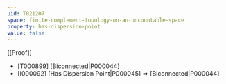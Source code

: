 ```yaml
---
uid: T021207
space: finite-complement-topology-on-an-uncountable-space
property: has-dispersion-point
value: false
---
```

[[Proof]]

* [T000899] [Biconnected|P000044]
* [I000092] [Has Dispersion Point|P000045] => [Biconnected|P000044]

